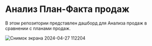 # Анализ План-Факта продаж

В этом репозитории представлен дашборд для Анализа продаж в сравнении с планами продаж.

![Снимок экрана 2024-04-27 112204](https://github.com/AnastasiyaDavydenko/Plan_fact_dashboard/assets/122218714/e36a6b2d-04a3-4d5c-8ab5-7c177ea4b204)
